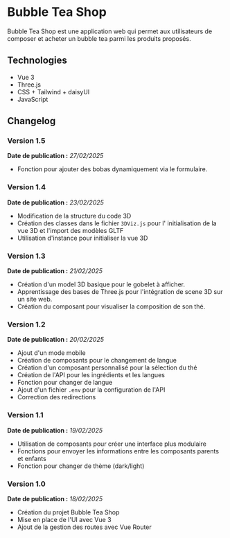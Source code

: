 # Bubble Tea Shop

Bubble Tea Shop est une application web qui permet aux utilisateurs de composer et acheter un bubble tea parmi les produits proposés.

## Technologies

- Vue 3
- Three.js
- CSS + Tailwind + daisyUI
- JavaScript

## Changelog

### Version 1.5

**Date de publication :** _27/02/2025_

- Fonction pour ajouter des bobas dynamiquement via le formulaire.

### Version 1.4

**Date de publication :** _23/02/2025_

- Modification de la structure du code 3D
- Création des classes dans le fichier `3DViz.js` pour l' initialisation de la vue 3D et l'import des modèles GLTF
- Utilisation d'instance pour initialiser la vue 3D

### Version 1.3

**Date de publication :** _21/02/2025_

- Création d'un model 3D basique pour le gobelet à afficher.
- Apprentissage des bases de Three.js pour l'intégration de scene 3D sur un site web.
- Création du composant pour visualiser la composition de son thé.

### Version 1.2

**Date de publication :** _20/02/2025_

- Ajout d'un mode mobile
- Création de composants pour le changement de langue
- Création d'un composant personnalisé pour la sélection du thé
- Création de l'API pour les ingrédients et les langues
- Fonction pour changer de langue
- Ajout d'un fichier `.env` pour la configuration de l'API
- Correction des redirections

### Version 1.1

**Date de publication :** _19/02/2025_

- Utilisation de composants pour créer une interface plus modulaire
- Fonctions pour envoyer les informations entre les composants parents et enfants
- Fonction pour changer de thème (dark/light)

### Version 1.0

**Date de publication :** _18/02/2025_

- Création du projet Bubble Tea Shop
- Mise en place de l'UI avec Vue 3
- Ajout de la gestion des routes avec Vue Router
